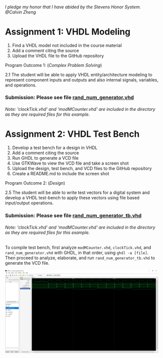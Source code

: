 ###### I pledge my honor that I have abided by the Stevens Honor System. @Calvin Zheng

# Assignment 1: VHDL Modeling
1. Find a VHDL model not included in the course material
2. Add a comment citing the source
3. Upload the VHDL file to the GitHub repository


Program Outcome 1: (*Complex Problem Solving*)

2.1 The student will be able to apply VHDL entity/architecture modeling to represent component inputs and outputs and also internal signals, variables, and operations.

### Submission: Please see file [rand_num_generator.vhd](./rand_num_generator.vhd)
###### Note: 'clockTick.vhd' and 'modMCounter.vhd' are included in the directory as they are required files for this example.

# Assignment 2: VHDL Test Bench
1. Develop a test bench for a design in VHDL 
2. Add a comment citing the source
3. Run GHDL to generate a VCD file
4. Use GTKWave to view the VCD file and take a screen shot
5. Upload the design, test bench, and VCD files to the GitHub repository
6. Create a README.md to include the screen shot
 

Program Outcome 2: (*Design*)

2.5 The student will be able to write test vectors for a digital system and develop a VHDL test-bench to apply these vectors using file based input/output operations.

### Submission: Please see file [rand_num_generator_tb.vhd](./rand_num_generator_tb.vhd)
###### Note: 'clockTick.vhd' and 'modMCounter.vhd' are included in the directory as they are required files for this example. 
To compile test bench, first analyze `modMCounter.vhd`, `clockTick.vhd`, and `rand_num_generator.vhd` with GHDL, in that order, using `ghdl -a [file]`. Then proceed to analyze, elaborate, and run `rand_num_generator_tb.vhd` to generate the VCD file.

![Screenshot of VCD file in GTKWave](./rand_num_generator.PNG)
